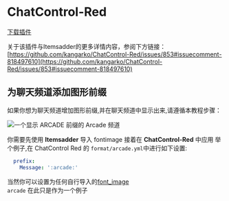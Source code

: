 # ChatControl-Red

[下载插件](https://www.mc-market.org/resources/18217/)

关于该插件与Itemsadder的更多详情内容，参阅下方链接：
<br>[https://github.com/kangarko/ChatControl-Red/issues/853#issuecomment-818497610](https://github.com/kangarko/ChatControl-Red/issues/853#issuecomment-818497610)

## 为聊天频道添加图形前缀

如果你想为聊天频道增加图形前缀,并在聊天频道中显示出来,请遵循本教程步骤：

![一个显示 ARCADE 前缀的 Arcade 频道](<../../.gitbook/assets/immagine (94).png>)

你需要先使用 **Itemsadder** 导入 fontimage 接着在 **ChatControl-Red** 中应用
举个例子,在 ChatControl Red 的 `format/arcade.yml`中进行如下设置:

```yaml
  prefix:
    Message: ':arcade:'
```

当然你可以设置为任何自行导入的[font\_image](../../plugin-usage/adding-content/font-images/)
<br>`arcade` 在此只是作为一个例子

